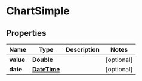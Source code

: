 
# ChartSimple

## Properties
Name | Type | Description | Notes
------------ | ------------- | ------------- | -------------
**value** | **Double** |  |  [optional]
**date** | [**DateTime**](DateTime.md) |  |  [optional]




